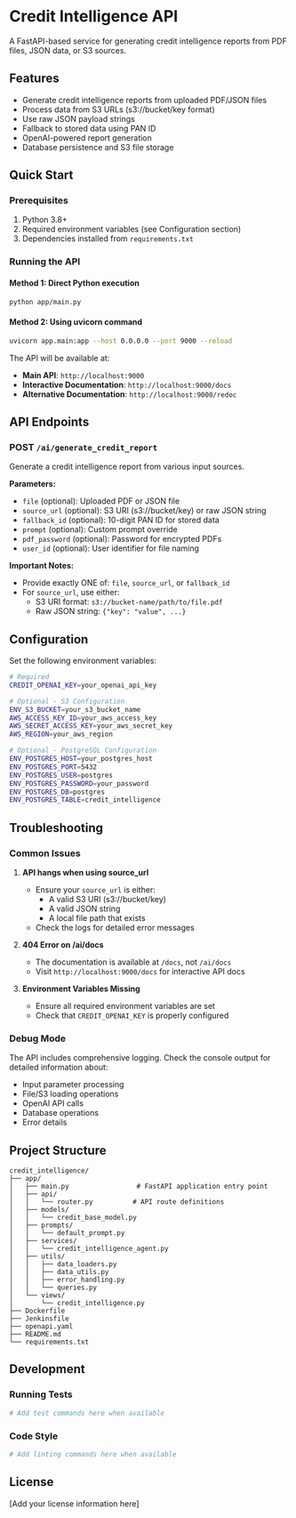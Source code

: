 # Credit Intelligence API

A FastAPI-based service for generating credit intelligence reports from PDF files, JSON data, or S3 sources.

## Features

- Generate credit intelligence reports from uploaded PDF/JSON files
- Process data from S3 URLs (s3://bucket/key format)
- Use raw JSON payload strings
- Fallback to stored data using PAN ID
- OpenAI-powered report generation
- Database persistence and S3 file storage

## Quick Start

### Prerequisites

1. Python 3.8+
2. Required environment variables (see Configuration section)
3. Dependencies installed from `requirements.txt`

### Running the API

#### Method 1: Direct Python execution
```bash
python app/main.py
```

#### Method 2: Using uvicorn command
```bash
uvicorn app.main:app --host 0.0.0.0 --port 9000 --reload
```

The API will be available at:
- **Main API**: `http://localhost:9000`
- **Interactive Documentation**: `http://localhost:9000/docs`
- **Alternative Documentation**: `http://localhost:9000/redoc`

## API Endpoints

### POST `/ai/generate_credit_report`

Generate a credit intelligence report from various input sources.

**Parameters:**
- `file` (optional): Uploaded PDF or JSON file
- `source_url` (optional): S3 URI (s3://bucket/key) or raw JSON string
- `fallback_id` (optional): 10-digit PAN ID for stored data
- `prompt` (optional): Custom prompt override
- `pdf_password` (optional): Password for encrypted PDFs
- `user_id` (optional): User identifier for file naming

**Important Notes:**
- Provide exactly ONE of: `file`, `source_url`, or `fallback_id`
- For `source_url`, use either:
  - S3 URI format: `s3://bucket-name/path/to/file.pdf`
  - Raw JSON string: `{"key": "value", ...}`

## Configuration

Set the following environment variables:

```bash
# Required
CREDIT_OPENAI_KEY=your_openai_api_key

# Optional - S3 Configuration
ENV_S3_BUCKET=your_s3_bucket_name
AWS_ACCESS_KEY_ID=your_aws_access_key
AWS_SECRET_ACCESS_KEY=your_aws_secret_key
AWS_REGION=your_aws_region

# Optional - PostgreSQL Configuration
ENV_POSTGRES_HOST=your_postgres_host
ENV_POSTGRES_PORT=5432
ENV_POSTGRES_USER=postgres
ENV_POSTGRES_PASSWORD=your_password
ENV_POSTGRES_DB=postgres
ENV_POSTGRES_TABLE=credit_intelligence
```

## Troubleshooting

### Common Issues

1. **API hangs when using source_url**
   - Ensure your `source_url` is either:
     - A valid S3 URI (s3://bucket/key)
     - A valid JSON string
     - A local file path that exists
   - Check the logs for detailed error messages

2. **404 Error on /ai/docs**
   - The documentation is available at `/docs`, not `/ai/docs`
   - Visit `http://localhost:9000/docs` for interactive API docs

3. **Environment Variables Missing**
   - Ensure all required environment variables are set
   - Check that `CREDIT_OPENAI_KEY` is properly configured

### Debug Mode

The API includes comprehensive logging. Check the console output for detailed information about:
- Input parameter processing
- File/S3 loading operations
- OpenAI API calls
- Database operations
- Error details

## Project Structure

```
credit_intelligence/
├── app/
│   ├── main.py                 # FastAPI application entry point
│   ├── api/
│   │   └── router.py          # API route definitions
│   ├── models/
│   │   └── credit_base_model.py
│   ├── prompts/
│   │   └── default_prompt.py
│   ├── services/
│   │   └── credit_intelligence_agent.py
│   ├── utils/
│   │   ├── data_loaders.py
│   │   ├── data_utils.py
│   │   ├── error_handling.py
│   │   └── queries.py
│   └── views/
│       └── credit_intelligence.py
├── Dockerfile
├── Jenkinsfile
├── openapi.yaml
├── README.md
└── requirements.txt
```

## Development

### Running Tests
```bash
# Add test commands here when available
```

### Code Style
```bash
# Add linting commands here when available
```

## License

[Add your license information here]